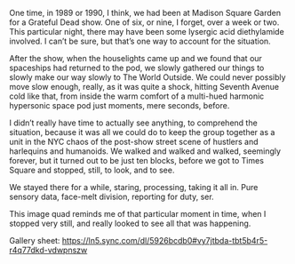 One time, in 1989 or 1990, I think, we had been at Madison Square Garden for a Grateful Dead show. One of six, or nine, I forget, over a week or two. This particular night, there may have been some lysergic acid diethylamide involved. I can’t be sure, but that’s one way to account for the situation.

After the show, when the houselights came up and we found that our spaceships had returned to the pod, we slowly gathered our things to slowly make our way slowly to The World Outside. We could never possibly move slow enough, really, as it was quite a shock, hitting Seventh Avenue cold like that, from inside the warm comfort of a multi-hued harmonic hypersonic space pod just moments, mere seconds, before. 

I didn’t really have time to actually see anything, to comprehend the situation, because it was all we could do to keep the group together as a unit in the NYC chaos of the post-show street scene of hustlers and harlequins and humanoids. We walked and walked and walked, seemingly forever, but it turned out to be just ten blocks, before we got to Times Square and stopped, still, to look, and to see. 

We stayed there for a while, staring, processing, taking it all in. Pure sensory data, face-melt division, reporting for duty, ser. 

This image quad reminds me of that particular moment in time, when I stopped very still, and really looked to see all that was happening.  

Gallery sheet: https://ln5.sync.com/dl/5926bcdb0#vy7jtbda-tbt5b4r5-r4q77dkd-vdwpnszw 
